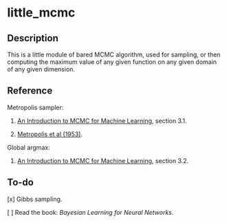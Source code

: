 little_mcmc
=========

Description
---------
This is a little module of bared MCMC algorithm, used for sampling, or then
computing the maximum value of any given function on any given domain of
any given dimension.


Reference
------
Metropolis sampler:
    
  1. [An Introduction to MCMC for Machine Learning](http://www.cs.princeton.edu/courses/archive/spr06/cos598C/papers/AndrieuFreitasDoucetJordan2003.pdf), section 3.1.
  
  2. [Metropolis et al (1953)](http://adsabs.harvard.edu/abs/1953JChPh..21.1087M).

Global argmax:

  1. [An Introduction to MCMC for Machine Learning](http://www.cs.princeton.edu/courses/archive/spr06/cos598C/papers/AndrieuFreitasDoucetJordan2003.pdf), section 3.2.


To-do
------
[x] Gibbs sampling.

[ ] Read the book: _Bayesian Learning for Neural Networks_.

